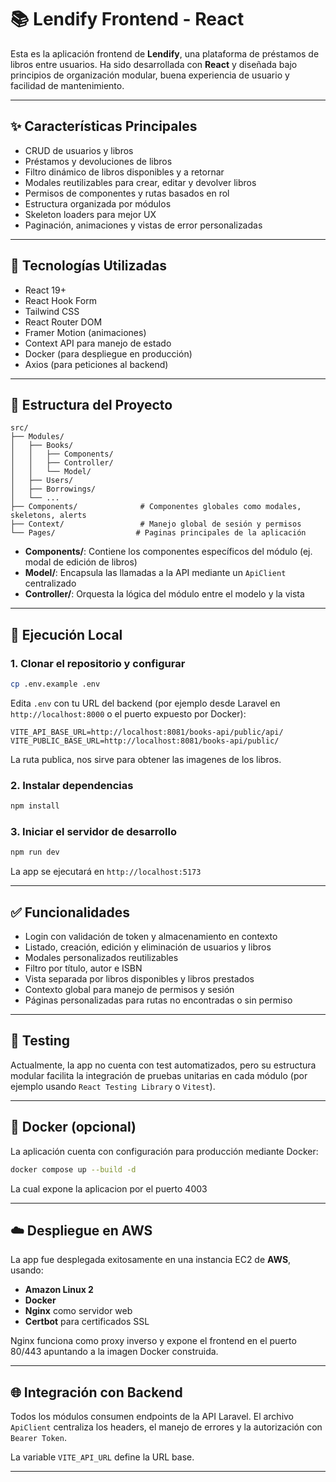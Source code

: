 # 📚 Lendify Frontend - React

Esta es la aplicación frontend de **Lendify**, una plataforma de préstamos de libros entre usuarios. Ha sido desarrollada con **React** y diseñada bajo principios de organización modular, buena experiencia de usuario y facilidad de mantenimiento.

---

## ✨ Características Principales

- CRUD de usuarios y libros
- Préstamos y devoluciones de libros
- Filtro dinámico de libros disponibles y a retornar
- Modales reutilizables para crear, editar y devolver libros
- Permisos de componentes y rutas basados en rol
- Estructura organizada por módulos
- Skeleton loaders para mejor UX
- Paginación, animaciones y vistas de error personalizadas

---

## 🤝 Tecnologías Utilizadas

- React 19+
- React Hook Form
- Tailwind CSS
- React Router DOM
- Framer Motion (animaciones)
- Context API para manejo de estado
- Docker (para despliegue en producción)
- Axios (para peticiones al backend)

---

## 📁 Estructura del Proyecto

```
src/
├── Modules/
│   ├── Books/
│   │   ├── Components/
│   │   ├── Controller/
│   │   └── Model/
│   ├── Users/
│   ├── Borrowings/
│   └── ...
├── Components/              # Componentes globales como modales, skeletons, alerts
├── Context/                 # Manejo global de sesión y permisos
└── Pages/                  # Paginas principales de la aplicación
```

- **Components/**: Contiene los componentes específicos del módulo (ej. modal de edición de libros)
- **Model/**: Encapsula las llamadas a la API mediante un `ApiClient` centralizado
- **Controller/**: Orquesta la lógica del módulo entre el modelo y la vista

---

## 🚀 Ejecución Local

### 1. Clonar el repositorio y configurar

```bash
cp .env.example .env
```

Edita `.env` con tu URL del backend (por ejemplo desde Laravel en `http://localhost:8000` o el puerto expuesto por Docker):

```env
VITE_API_BASE_URL=http://localhost:8081/books-api/public/api/
VITE_PUBLIC_BASE_URL=http://localhost:8081/books-api/public/

```

La ruta publica, nos sirve para obtener las imagenes de los libros.

### 2. Instalar dependencias

```bash
npm install
```

### 3. Iniciar el servidor de desarrollo

```bash
npm run dev
```

La app se ejecutará en `http://localhost:5173`

---

## ✅ Funcionalidades

- Login con validación de token y almacenamiento en contexto
- Listado, creación, edición y eliminación de usuarios y libros
- Modales personalizados reutilizables
- Filtro por título, autor e ISBN
- Vista separada por libros disponibles y libros prestados
- Contexto global para manejo de permisos y sesión
- Páginas personalizadas para rutas no encontradas o sin permiso

---

## 🧪 Testing

Actualmente, la app no cuenta con test automatizados, pero su estructura modular facilita la integración de pruebas unitarias en cada módulo (por ejemplo usando `React Testing Library` o `Vitest`).

---

## 🐳 Docker (opcional)

La aplicación cuenta con configuración para producción mediante Docker:

```bash
docker compose up --build -d
```

La cual expone la aplicacion por el puerto 4003

---

## ☁️ Despliegue en AWS

La app fue desplegada exitosamente en una instancia EC2 de **AWS**, usando:

- **Amazon Linux 2**
- **Docker**
- **Nginx** como servidor web
- **Certbot** para certificados SSL


Nginx funciona como proxy inverso y expone el frontend en el puerto 80/443 apuntando a la imagen Docker construida.

---

## 🌐 Integración con Backend

Todos los módulos consumen endpoints de la API Laravel. El archivo `ApiClient` centraliza los headers, el manejo de errores y la autorización con `Bearer Token`.

La variable `VITE_API_URL` define la URL base.

---


